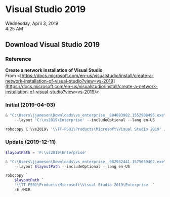 # Visual Studio 2019

Wednesday, April 3, 2019\
4:25 AM

## Download Visual Studio 2019

### Reference

**Create a network installation of Visual Studio**\
From <[https://docs.microsoft.com/en-us/visualstudio/install/create-a-network-installation-of-visual-studio?view=vs-2019](https://docs.microsoft.com/en-us/visualstudio/install/create-a-network-installation-of-visual-studio?view=vs-2019)>

### Initial (2019-04-03)

```PowerShell
& "C:\Users\jjameson\Downloads\vs_enterprise__884083982.1552908495.exe" `
    --layout 'C:\vs2019\Enterprise' --includeOptional --lang en-US

robocopy C:\vs2019\ '\\TT-FS01\Products\Microsoft\Visual Studio 2019' /E /MIR
```

### Update (2019-12-11)

```PowerShell
$layoutPath = 'F:\vs2019\Enterprise'

& "C:\Users\jjameson\Downloads\vs_enterprise__982982441.1575659402.exe" `
    --layout $layoutPath --includeOptional --lang en-US

robocopy `
    $layoutPath `
    '\\TT-FS01\Products\Microsoft\Visual Studio 2019\Enterprise' `
    /E /MIR
```
